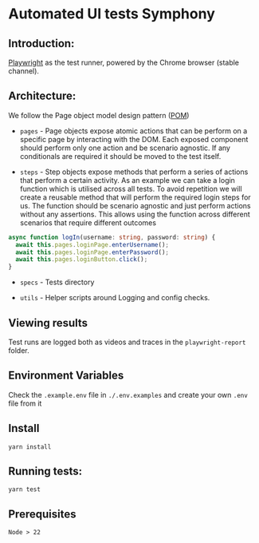# Automated UI tests Symphony

## Introduction:

[Playwright](https://playwright.dev/) as the test runner, powered by the Chrome browser (stable channel).

## Architecture:

We follow the Page object model design pattern ([POM](https://playwright.dev/docs/pom))

- `pages` - Page objects expose atomic actions that can be perform on a specific page by interacting with the DOM. Each exposed component should perform only one action and be scenario agnostic. If any conditionals are required it should be moved to the test itself.

- `steps` - Step objects expose methods that perform a series of actions that perform a certain activity. As an example we can take a login function which is utilised across all tests. To avoid repetition we will create a reusable method that will perform the required login steps for us. The function should be scenario agnostic and just perform actions without any assertions. This allows using the function across different scenarios that require different outcomes

```typescript
async function logIn(username: string, password: string) {
  await this.pages.loginPage.enterUsername();
  await this.pages.loginPage.enterPassword();
  await this.pages.loginButton.click();
}
```

- `specs` - Tests directory

- `utils` - Helper scripts around Logging and config checks.

## Viewing results

Test runs are logged both as videos and traces in the `playwright-report` folder.

## Environment Variables

Check the `.example.env` file in `./.env.examples` and create your own `.env` file from it

## Install 

`yarn install`

## Running tests:

`yarn test`

## Prerequisites

`Node > 22`